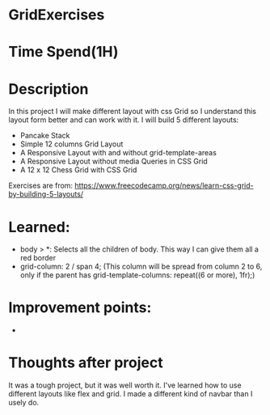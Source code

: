 # GridExercises

# Time Spend(1H)

# Description

In this project I will make different layout with css Grid so I understand this layout form better and can work with it. I will build 5 different layouts:

- Pancake Stack
- Simple 12 columns Grid Layout
- A Responsive Layout with and without grid-template-areas
- A Responsive Layout without media Queries in CSS Grid
- A 12 x 12 Chess Grid with CSS Grid

Exercises are from: https://www.freecodecamp.org/news/learn-css-grid-by-building-5-layouts/

# Learned:

- body > \*: Selects all the children of body. This way I can give them all a red border
- grid-column: 2 / span 4; (This column will be spread from column 2 to 6, only if the parent has grid-template-columns: repeat((6 or more), 1fr);)

# Improvement points:

-

# Thoughts after project

It was a tough project, but it was well worth it. I've learned how to use different layouts like flex and grid. I made a different kind of navbar than I usely do.
